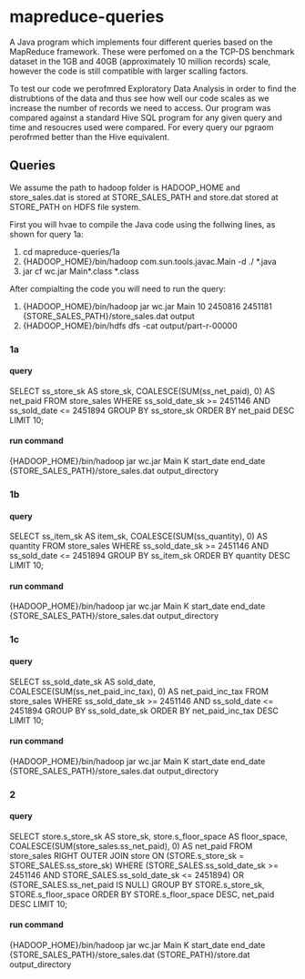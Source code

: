 # mapreduce-queries
A Java program which implements four different queries based on the MapReduce framework. These were perfomed on a the TCP-DS benchmark dataset in the 1GB and 40GB (approximately 10 million records) scale, however the code is still compatible with larger scalling factors. 

To test our code we perofmred Exploratory Data Analysis in order to find the distrubtions of the data and thus see how well our code scales as we increase the number of records we need to access. Our program was compared against a standard Hive SQL program for any given query and time and  resoucres used were compared. For every query our pgraom perofrmed better than the Hive equivalent. 

## Queries
We assume the path to hadoop folder is HADOOP_HOME and store_sales.dat is stored at STORE_SALES_PATH and store.dat stored at STORE_PATH on HDFS file system.


First you will hvae to compile the Java code using the follwing lines, as shown for query 1a:
1) cd mapreduce-queries/1a
2) {HADOOP_HOME}/bin/hadoop com.sun.tools.javac.Main -d ./ *.java
3) jar cf wc.jar Main*.class *.class

After compialting the code you will need to run the query:
1) {HADOOP_HOME}/bin/hadoop jar wc.jar Main 10 2450816 2451181 {STORE_SALES_PATH}/store_sales.dat output
2) {HADOOP_HOME}/bin/hdfs dfs -cat output/part-r-00000


### 1a
#### query
SELECT ss_store_sk AS store_sk, COALESCE(SUM(ss_net_paid), 0) AS net_paid FROM store_sales WHERE 
ss_sold_date_sk >= 2451146 AND ss_sold_date <= 2451894 GROUP BY ss_store_sk ORDER BY net_paid DESC LIMIT 10;
#### run command
{HADOOP_HOME}/bin/hadoop jar wc.jar Main K start_date end_date {STORE_SALES_PATH}/store_sales.dat output_directory

### 1b
#### query
SELECT ss_item_sk AS item_sk, COALESCE(SUM(ss_quantity), 0) AS quantity FROM store_sales WHERE ss_sold_date_sk >= 2451146 AND ss_sold_date <= 2451894 GROUP BY ss_item_sk ORDER BY quantity DESC LIMIT 10;
#### run command
{HADOOP_HOME}/bin/hadoop jar wc.jar Main K start_date end_date {STORE_SALES_PATH}/store_sales.dat output_directory

### 1c
#### query
SELECT ss_sold_date_sk AS sold_date, COALESCE(SUM(ss_net_paid_inc_tax), 0) AS net_paid_inc_tax FROM store_sales WHERE ss_sold_date_sk >= 2451146 AND ss_sold_date <= 2451894 GROUP BY ss_sold_date_sk ORDER BY net_paid_inc_tax DESC LIMIT 10;
#### run command
{HADOOP_HOME}/bin/hadoop jar wc.jar Main K start_date end_date {STORE_SALES_PATH}/store_sales.dat output_directory

### 2
#### query
SELECT store.s_store_sk AS store_sk, store.s_floor_space AS floor_space, COALESCE(SUM(store_sales.ss_net_paid), 0) AS net_paid FROM store_sales RIGHT OUTER JOIN store ON (STORE.s_store_sk = STORE_SALES.ss_store_sk) WHERE (STORE_SALES.ss_sold_date_sk >= 2451146 AND STORE_SALES.ss_sold_date_sk <= 2451894) OR (STORE_SALES.ss_net_paid IS NULL) GROUP BY STORE.s_store_sk, STORE.s_floor_space ORDER BY STORE.s_floor_space DESC, net_paid DESC LIMIT 10;
#### run command
{HADOOP_HOME}/bin/hadoop jar wc.jar Main K start_date end_date {STORE_SALES_PATH}/store_sales.dat {STORE_PATH}/store.dat output_directory
